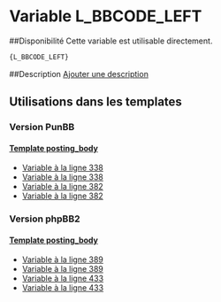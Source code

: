 # Variable L_BBCODE_LEFT

##Disponibilité
Cette variable est utilisable directement.

```html
{L_BBCODE_LEFT}
```

##Description
[Ajouter une description](https://fa-tvars.appspot.com/var/L_BBCODE_LEFT)

## Utilisations dans les templates

### Version PunBB

#### [Template posting_body](punbb/posting_body.md#readme)
* [Variable &agrave; la ligne 338](../punbb/posting_body.tpl#L338)
* [Variable &agrave; la ligne 338](../punbb/posting_body.tpl#L338)
* [Variable &agrave; la ligne 382](../punbb/posting_body.tpl#L382)
* [Variable &agrave; la ligne 382](../punbb/posting_body.tpl#L382)

### Version phpBB2

#### [Template posting_body](subsilver/posting_body.md#readme)
* [Variable &agrave; la ligne 389](../subsilver/posting_body.tpl#L389)
* [Variable &agrave; la ligne 389](../subsilver/posting_body.tpl#L389)
* [Variable &agrave; la ligne 433](../subsilver/posting_body.tpl#L433)
* [Variable &agrave; la ligne 433](../subsilver/posting_body.tpl#L433)